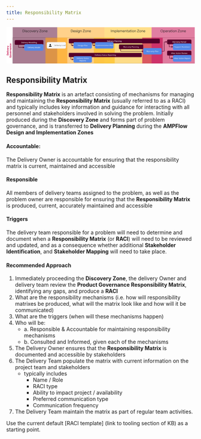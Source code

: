 ```yaml
---
title: Responsibility Matrix 
---
```


![Responsibility Matrix](../delivery-governance.png)

## Responsibility Matrix

**Responsibility Matrix** is an artefact consisting of mechanisms for managing and maintaining the **Responsibility Matrix** (usually referred to as a RACI) and typically includes key information and guidance for interacting with all personnel and stakeholders involved in solving the problem. Initially produced during the **Discovery Zone** and forms part of problem governance, and is transferred to **Delivery Planning** during the **AMPFlow Design and Implementation Zones**

#### Accountable: 
The Delivery Owner is accountable for ensuring that the responsibility matrix is current, maintained and accessible

#### Responsible 
All members of delivery teams assigned to the problem, as well as the problem owner are responsible for ensuring that the **Responsibility Matrix** is produced, current, accurately maintained and accessible 

#### Triggers
The delivery team responsible for a problem will need to determine and document when a **Responsibility Matrix** (or **RACI**) will need to be reviewed and updated, and as a consequence whether additional **Stakeholder Identification**, and **Stakeholder Mapping** will need to take place.


#### Recommended Approach

1. Immediately proceeding the **Discovery Zone**, the delivery Owner and delivery team review the **Product Governance Responsibility Matrix**, identifying any gaps, and produce a **RACI**
2. What are the responsibility mechanisms (i.e. how will responsibility matrixes be produced, what will the matrix look like and how will it be communicated)
3. What are the triggers (when will these mechanisms happen)
4. Who will be:
    - a. Responsible & Accountable for maintaining responsibility mechanisms
    - b. Consulted and Informed, given each of the mechanisms
5. The Delivery Owner ensures that the **Responsibility Matrix** is documented and accessible by stakeholders 
6. The Delivery Team populate the matrix with current information on the project team and stakeholders 
    - typically includes
        - Name / Role 
        - RACI type 
        - Ability to impact project / availability  
        - Preferred communication type 
        - Communication frequency
7. The Delivery Team maintain the matrix as part of regular team activities.

Use the current default [RACI template] (link to tooling section of KB) as a starting point.


